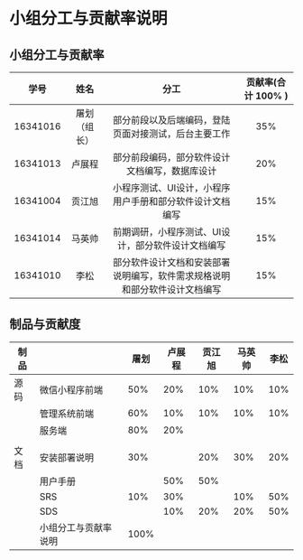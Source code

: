 # 小组分工与贡献率说明

## 小组分工与贡献率

|   学号   |          姓名          |                             分工                             | 贡献率(合计 100% ) |
| :------: | :--------------------: | :----------------------------------------------------------: | :----------------: |
| 16341016 |     屠划（组长）   | 部分前段以及后端编码，登陆页面对接测试，后台主要工作 |        35%         |
| 16341013 |     卢展程         | 部分前段编码，部分软件设计文档编写，数据库设计 |        20%         |
| 16341004 |     贡江旭         | 小程序测试、UI设计，小程序用户手册和部分软件设计文档编写 |        15%         |
| 16341014 |     马英帅         | 前期调研，小程序测试、UI设计，部分软件设计文档编写      |        15%         |
| 16341010 |      李松          | 部分软件设计文档和安装部署说明编写，软件需求规格说明和部分软件设计文档编写       |        15%         |

## 制品与贡献度

| 制品 |                     | 屠划 | 卢展程 | 贡江旭| 马英帅 | 李松 |
| ---- | ------------------- | ------ | ------ | ------ | ------ | ------ | 
| 源码 | 微信小程序前端       |   50%   |  20%  | 10%    | 10%    |   10%   | 
|      | 管理系统前端         |   60%  |   10%  |  10%   |    10% |    10%   | 
|      | 服务端              |   80%   |  20%   |        |        |        |
|      |                     |        |        |        |        |        |
| 文档 | 安装部署说明         |   30%   |       | 20%     |  30%  |    20%    | 
|      | 用户手册             |        | 50%    | 50%    |        |        |
|      | SRS                 | 10%    |   30%   |        |   10%     |  50%   | 
|      | SDS                 |        | 10%    | 20%    | 20%    | 50%    |
|      | 小组分工与贡献率说明 | 100%    |        |        |        |        | 
